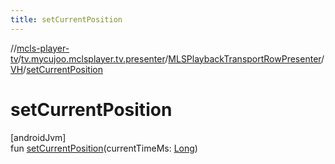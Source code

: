```yaml
---
title: setCurrentPosition
---
```

//[mcls-player-tv](../../../../index.html)/[tv.mycujoo.mclsplayer.tv.presenter](../../index.html)/[MLSPlaybackTransportRowPresenter](../index.html)/[VH](index.html)/[setCurrentPosition](set-current-position.html)



# setCurrentPosition



[androidJvm]\
fun [setCurrentPosition](set-current-position.html)(currentTimeMs: [Long](https://kotlinlang.org/api/latest/jvm/stdlib/kotlin/-long/index.html))




